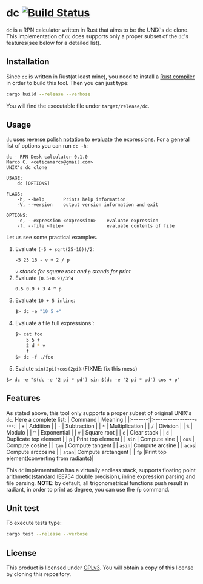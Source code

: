 # dc [![Build Status](https://www.travis-ci.com/ice-bit/dc.svg?branch=main)](https://www.travis-ci.com/ice-bit/dc)
`dc` is a RPN calculator written in Rust that aims to be the UNIX's dc clone. This implementation of `dc`
does supports only a proper subset of the `dc`'s features(see below for a detailed list).  

## Installation
Since `dc` is written in Rust(at least mine), you need to install a 
[Rust compiler](https://www.rust-lang.org/) in order to build this tool.
Then you can just type:

```bash
cargo build --release --verbose
```
You will find the executable file under `target/release/dc`.

## Usage
`dc` uses [reverse polish notation](https://en.wikipedia.org/wiki/Reverse_Polish_notation) to evaluate the expressions. For a general
list of options you can run `dc -h`:

```
dc - RPN Desk calculator 0.1.0
Marco C. <ceticamarco@gmail.com>
UNIX's dc clone

USAGE:
    dc [OPTIONS]

FLAGS:
    -h, --help       Prints help information
    -V, --version    output version information and exit

OPTIONS:
    -e, --expression <expression>    evaluate expression
    -f, --file <file>                evaluate contents of file
```

Let us see some practical examples.  

1. Evaluate `(-5 + sqrt(25-16))/2`:
    ```
    -5 25 16 - v + 2 / p
    ```
    _`v` stands for square root and `p` stands for print_
2. Evaluate `(0.5+0.9)/3^4`
    ```
    0.5 0.9 + 3 4 ^ p
    ```
3. Evaluate `10 + 5 inline`:
    ```bash
    $> dc -e "10 5 +"
    ```
4. Evaluate a file full expressions`:
    ```bash
    $> cat foo
        5 5 + 
        2 d * v 
        f
    $> dc -f ./foo
    ```
5. Evalute `sin(2pi)+cos(2pi)`:(FIXME: fix this mess)
```
$> dc -e "$(dc -e '2 pi * pd') sin $(dc -e '2 pi * pd') cos + p"
```

## Features
As stated above, this tool only supports a proper subset of 
original UNIX's `dc`. Here a complete list:
| Command |        Meaning        |
|:-------:|:---------------------:|
|   `+`   |        Addition       |
|   `-`   |      Subtraction      |
|   `*`   |     Multiplication    |
|   `/`   |        Division       |
|   `%`   |         Modulo        |
|   `^`   |      Exponential      |
|   `v`   |      Square root      |
|   `c`   |      Clear stack      |
|   `d`   | Duplicate top element |
|   `p`   |   Print top element   |
|   `sin` |    Compute sine       |
|   `cos` |    Compute cosine     |
|   `tan` |    Compute tangent    |
|   `asin`|    Compute arcsine    |
|   `acos`|    Compute arccosine  |
|   `atan`|    Compute arctangent |
|   `fp`  |Print top element(converting from radiants)|

This `dc` implementation has a virtually endless stack, supports 
floating point arithmetic(standard IEE754 double precision),
inline expression parsing and file parsing.
**NOTE**: by default, all trigonometrical functions
push result in radiant, in order to print as degree, you can 
use the `fp` command.

## Unit test
To execute tests type:
```bash
cargo test --release --verbose
```


## License
This product is licensed under 
[GPLv3](https://choosealicense.com/licenses/gpl-3.0/). You will obtain a copy 
of this license by cloning this repository.
